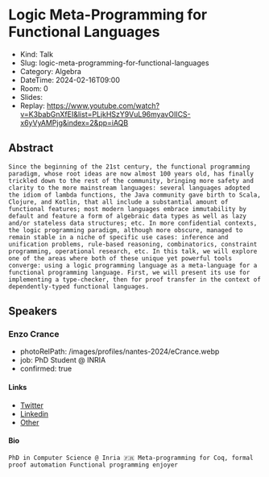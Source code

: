 # Logic Meta-Programming for Functional Languages

- Kind: Talk
- Slug: logic-meta-programming-for-functional-languages
- Category: Algebra
- DateTime: 2024-02-16T09:00
- Room: 0
- Slides:
- Replay: https://www.youtube.com/watch?v=K3babGnXfEI&list=PLjkHSzY9VuL96myavOIICS-x6yVyAMPjg&index=2&pp=iAQB

## Abstract

```
Since the beginning of the 21st century, the functional programming paradigm, whose root ideas are now almost 100 years old, has finally trickled down to the rest of the community, bringing more safety and clarity to the more mainstream languages: several languages adopted the idiom of lambda functions, the Java community gave birth to Scala, Clojure, and Kotlin, that all include a substantial amount of functional features; most modern languages embrace immutability by default and feature a form of algebraic data types as well as lazy and/or stateless data structures; etc. In more confidential contexts, the logic programming paradigm, although more obscure, managed to remain stable in a niche of specific use cases: inference and unification problems, rule-based reasoning, combinatorics, constraint programming, operational research, etc. In this talk, we will explore one of the areas where both of these unique yet powerful tools converge: using a logic programming language as a meta-language for a functional programming language. First, we will present its use for implementing a type-checker, then for proof transfer in the context of dependently-typed functional languages.
```

## Speakers

### Enzo Crance

- photoRelPath: /images/profiles/nantes-2024/eCrance.webp
- job: PhD Student @ INRIA
- confirmed: true

#### Links

- [Twitter](https://twitter.com/cranceltik)
- [Linkedin](https://www.linkedin.com/in/enzo-crance-099628b9)
- [Other](https://ecrance.net)

#### Bio

```
PhD in Computer Science @ Inria 🇫🇷 Meta-programming for Coq, formal proof automation Functional programming enjoyer
```

